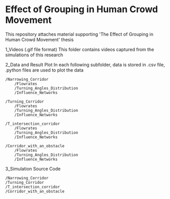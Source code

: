 # Effect of Grouping in Human Crowd Movement
This repository attaches material supporting 'The Effect of Grouping in Human Crowd Movement' thesis

1_Videos (.gif file format)
	This folder contains videos captured from the simulations of this research
	
2_Data and Result Plot
	In each following subfolder, data is stored in .csv file, .python files are used to plot the data
	
	/Narrowing_Corridor
		/Flowrates
		/Turning_Angles_Distribution
		/Influence_Networks
		
	/Turning_Corridor
		/Flowrates
		/Turning_Angles_Distribution
		/Influence_Networks
		
	/T_intersection_corridor
		/Flowrates
		/Turning_Angles_Distribution
		/Influence_Networks
		
	/Corridor_with_an_obstacle
		/Flowrates
		/Turning_Angles_Distribution
		/Influence_Networks

3_Simulation Source Code

	/Narrowing_Corridor
	/Turning_Corridor
	/T_intersection_corridor
	/Corridor_with_an_obstacle
